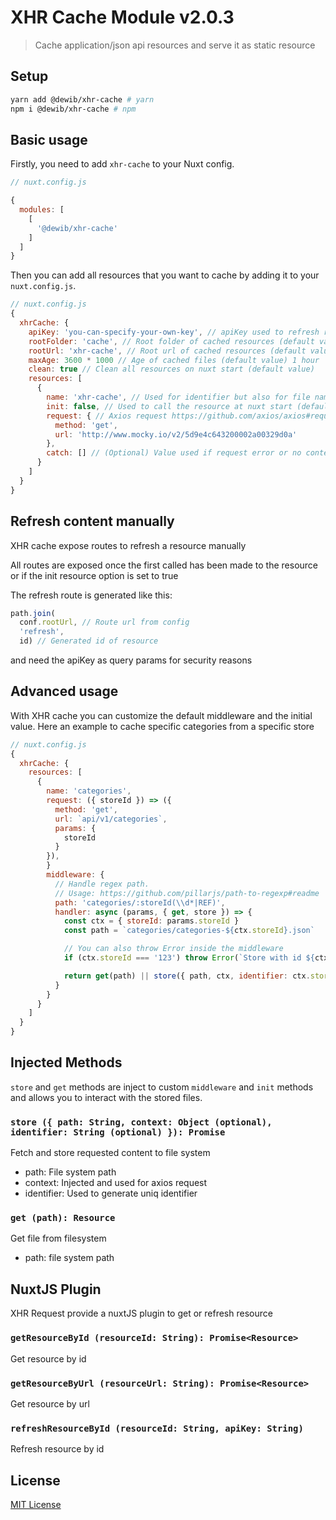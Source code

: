 # XHR Cache Module v2.0.3

> Cache application/json api resources and serve it as static resource

## Setup
```sh
yarn add @dewib/xhr-cache # yarn
npm i @dewib/xhr-cache # npm
```

## Basic usage
Firstly, you need to add `xhr-cache` to your Nuxt config.

```javascript
// nuxt.config.js

{
  modules: [
    [
      '@dewib/xhr-cache'
    ]
  ]
}
```

Then you can add all resources that you want to cache by adding it to your `nuxt.config.js`.

```javascript
// nuxt.config.js
{
  xhrCache: {
    apiKey: 'you-can-specify-your-own-key', // apiKey used to refresh resource https://github.com/chronosis/uuid-apikey#readme
    rootFolder: 'cache', // Root folder of cached resources (default value)
    rootUrl: 'xhr-cache', // Root url of cached resources (default value)e
    maxAge: 3600 * 1000 // Age of cached files (default value) 1 hour
    clean: true // Clean all resources on nuxt start (default value)
    resources: [
      {
        name: 'xhr-cache', // Used for identifier but also for file name and url
        init: false, // Used to call the resource at nuxt start (default value)
        request: { // Axios request https://github.com/axios/axios#request-config
          method: 'get',
          url: 'http://www.mocky.io/v2/5d9e4c643200002a00329d0a'
        },
        catch: [] // (Optional) Value used if request error or no content
      }
    ]
  }
}
```

## Refresh content manually

XHR cache expose routes to refresh a resource manually

All routes are exposed once the first called has been made to the resource or if the init resource option is set to true

The refresh route is generated like this:

```javascript
path.join(
  conf.rootUrl, // Route url from config
  'refresh',
  id) // Generated id of resource
```

and need the apiKey as query params for security reasons

## Advanced usage

With XHR cache you can customize the default middleware and the initial value.
Here an example to cache specific categories from a specific store

```javascript
// nuxt.config.js
{
  xhrCache: {
    resources: [
      {
        name: 'categories',
        request: ({ storeId }) => ({
          method: 'get',
          url: `api/v1/categories`,
          params: {
            storeId
          }
        }),
        }
        middleware: {
          // Handle regex path. 
          // Usage: https://github.com/pillarjs/path-to-regexp#readme
          path: 'categories/:storeId(\\d*|REF)',
          handler: async (params, { get, store }) => {
            const ctx = { storeId: params.storeId }
            const path = `categories/categories-${ctx.storeId}.json`

            // You can also throw Error inside the middleware
            if (ctx.storeId === '123') throw Error(`Store with id ${ctx.storeId} doesn't not exist`)

            return get(path) || store({ path, ctx, identifier: ctx.storeId })
          }
        }
      }
    ]
  }
}
```

## Injected Methods

`store` and `get` methods are inject to custom `middleware` and `init` methods and allows you to interact with the stored files.

### `store ({ path: String, context: Object (optional), identifier: String (optional) }): Promise`
Fetch and store requested content to file system
- path: File system path
- context: Injected and used for axios request
- identifier: Used to generate uniq identifier

### `get (path): Resource`
Get file from filesystem
- path: file system path

## NuxtJS Plugin

XHR Request provide a nuxtJS plugin to get or refresh resource

### `getResourceById (resourceId: String): Promise<Resource>`
Get resource by id

### `getResourceByUrl (resourceUrl: String): Promise<Resource>`
Get resource by url

### `refreshResourceById (resourceId: String, apiKey: String)`
Refresh resource by id

## License

[MIT License](./LICENSE)